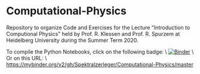 # Computational-Physics
Repository to organize Code and Exercises for the Lecture "Introduction to Computional Physics" held by Prof. R. Klessen and Prof. R. Spurzem at Heidelberg University during the Summer Term 2020.

To compile the Python Notebooks, click on the following badge: \\
[![Binder](https://mybinder.org/badge_logo.svg)](https://mybinder.org/v2/gh/Spektralzerleger/Computational-Physics/master) \\
Or on this URL: \\
https://mybinder.org/v2/gh/Spektralzerleger/Computational-Physics/master
